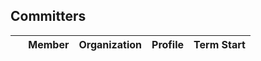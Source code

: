 ## Committers
| &nbsp;                                                         | Member           | Organization  | Profile                                              | Term Start |
| -------------------------------------------------------------- | ---------------- | ------------  | ---------------------------------------------------- | ---------- |
